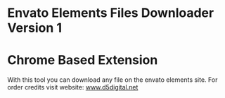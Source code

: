 # Envato Elements Files Downloader Version 1
# Chrome Based Extension 
With this tool you can download any file on the envato elements site.
For order credits visit website: www.d5digital.net
